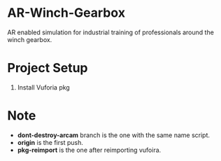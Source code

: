 # AR-Winch-Gearbox
AR enabled simulation for industrial training of professionals around the winch gearbox.

# Project Setup
1. Install Vuforia pkg

# Note
* **dont-destroy-arcam** branch is the one with the same name script.
* **origin**  is the first push.
* **pkg-reimport** is the one after reimporting vufoira.
